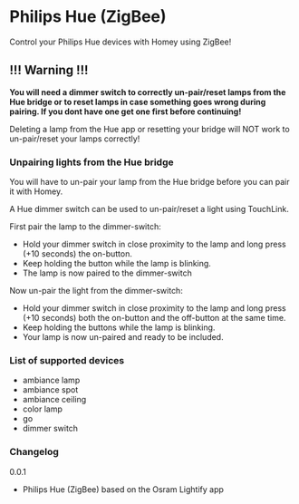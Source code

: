 # Philips Hue (ZigBee)

Control your Philips Hue devices with Homey using ZigBee!

## !!! Warning !!!

__You will need a dimmer switch to correctly un-pair/reset lamps from the Hue bridge or to reset lamps in case something goes wrong during pairing. If you dont have one get one first before continuing!__

Deleting a lamp from the Hue app or resetting your bridge will NOT work to un-pair/reset your lamps correctly!

### Unpairing lights from the Hue bridge

You will have to un-pair your lamp from the Hue bridge before you can pair it with Homey.

A Hue dimmer switch can be used to un-pair/reset a light using TouchLink.

First pair the lamp to the dimmer-switch:

- Hold your dimmer switch in close proximity to the lamp and long press (+10 seconds) the on-button.
- Keep holding the button while the lamp is blinking.
- The lamp is now paired to the dimmer-switch

Now un-pair the light from the dimmer-switch:

- Hold your dimmer switch in close proximity to the lamp and long press (+10 seconds) both the on-button and the off-button at the same time.
- Keep holding the buttons while the lamp is blinking.
- Your lamp is now un-paired and ready to be included.

### List of supported devices

- ambiance lamp
- ambiance spot
- ambiance ceiling
- color lamp
- go
- dimmer switch

### Changelog

0.0.1
- Philips Hue (ZigBee) based on the Osram Lightify app
